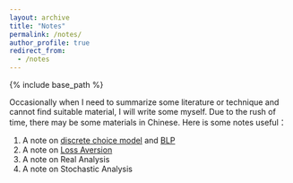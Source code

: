```yaml
---
layout: archive
title: "Notes"
permalink: /notes/
author_profile: true
redirect_from:
  - /notes
---
```


{% include base_path %}

Occasionally when I need to summarize some literature or technique and cannot find suitable material, I will write some myself. Due to the rush of time, there may be some materials in Chinese. Here is some notes useful：

1. A note on [discrete choice model](/file/discrete_choice_model.pdf) and [BLP](https://drive.google.com/file/d/1cpLWYRtFbOmG9GvUw3DIOR5CYaYeWvDi/view?usp=drive_link)
2. A note on [Loss Aversion](https://drive.google.com/file/d/16peP1qJvG0E5XQXROVCvXfnxXB-X7StL/view?usp=drive_link)
3. A note on Real Analysis 
4. A note on Stochastic Analysis
